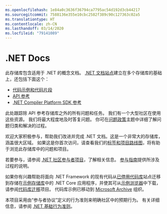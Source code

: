 ```yaml
---
ms.openlocfilehash: 1e84a0c3636f36794ca7795ac54d192d3cb44217
ms.sourcegitcommit: 7588136e355e10cbc2582f389c90c127363c02a5
ms.translationtype: HT
ms.contentlocale: zh-CN
ms.lasthandoff: 03/14/2020
ms.locfileid: "79141089"
---
```

# <a name="net-docs"></a>.NET Docs

此存储库包含适用于 .NET 的概念文档。 [.NET 文档站点](https://docs.microsoft.com/dotnet)建立在多个存储库的基础上，还包括下面这个：

- [代码示例和代码片段](https://github.com/dotnet/samples)
- [API 参考](https://github.com/dotnet/dotnet-api-docs)
- [.NET Compiler Platform SDK 参考](https://github.com/dotnet/roslyn-api-docs)

此处跟踪除 API 参考存储库之外的所有问题和任务。 我们有一个大型社区在使用这些资源。 我们将最大程度地及时答复问题。 你可在[问题政策](issues-policy.md)主题中详细了解问题归类和解决的过程。

欢迎大家积极参与，帮助我们改进并完成 .NET 文档。这是一个非常大的存储库，涵盖很大区域。 如果这是你首次访问，请查看我们的[标签和项目路线图](styleguide/labels-projects.md)，将有助于浏览此存储库中的问题和项目。

若要参与，请参阅 [.NET 社区参与者项目](https://github.com/dotnet/docs/projects/35)，了解相关信息。 [参与指南](CONTRIBUTING.md)提供所涉及过程的说明。

如果你有兴趣帮助将面向 .NET Framework 的现有代码从[已停用代码库](https://docs.microsoft.com/teamblog/msdn-code-gallery-retired)站点迁移到存储在[示例存储库](https://github.com/dotnet/samples)中的 .NET Core 应用程序，并使其可从[示例浏览器](https://docs.microsoft.com/samples/browse)中下载，请参阅[代码库迁移](https://github.com/dotnet/docs/projects/88)项目。 代码库示例已移动到 [Microsoft Archive](https://github.com/microsoftarchive?q=msdn-code-gallery) 组织。

本项目采用由“参与者协议”定义的行为准则来明确社区中的预期行为。
有关详细信息，请参阅 [.NET 基础行为准则](https://dotnetfoundation.org/code-of-conduct)。
